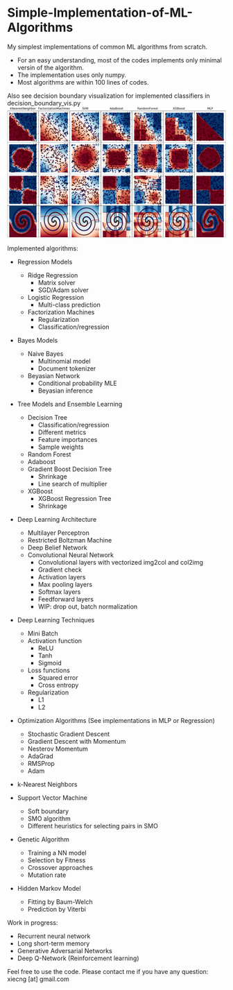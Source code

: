 # Simple-Implementation-of-ML-Algorithms
My simplest implementations of common ML algorithms from scratch.
- For an easy understanding, most of the codes implements only minimal versin of the algorithm.
- The implementation uses only numpy.
- Most algorithms are within 100 lines of codes.

Also see decision boundary visualization for implemented classifiers in decision_boundary_vis.py
![supervised_model](supervised_model.png)

Implemented algorithms:

* Regression Models
    * Ridge Regression
        * Matrix solver
        * SGD/Adam solver
    * Logistic Regression
        * Multi-class prediction
    * Factorization Machines
        * Regularization
        * Classification/regression

* Bayes Models
    * Naive Bayes
        * Multinomial model
        * Document tokenizer
    * Beyasian Network
        * Conditional probability MLE
        * Beyasian inference

* Tree Models and Ensemble Learning
    * Decision Tree
        * Classification/regression
        * Different metrics
        * Feature importances
        * Sample weights
    * Random Forest
    * Adaboost
    * Gradient Boost Decision Tree
        * Shrinkage
        * Line search of multiplier
    * XGBoost
        * XGBoost Regression Tree
        * Shrinkage

* Deep Learning Architecture
    * Multilayer Perceptron
    * Restricted Boltzman Machine
    * Deep Belief Network
    * Convolutional Neural Network
        * Convolutional layers with vectorized img2col and col2img
        * Gradient check
        * Activation layers
        * Max pooling layers
        * Softmax layers
        * Feedforward layers
        * WIP: drop out, batch normalization

* Deep Learning Techniques
    * Mini Batch
    * Activation function
        * ReLU
        * Tanh
        * Sigmoid
    * Loss functions
        * Squared error
        * Cross entropy
    * Regularization
        * L1
        * L2

* Optimization Algorithms (See implementations in MLP or Regression)
	* Stochastic Gradient Descent
	* Gradient Descent with Momentum
	* Nesterov Momentum
	* AdaGrad
	* RMSProp
	* Adam

* k-Nearest Neighbors

* Support Vector Machine
    * Soft boundary
    * SMO algorithm
    * Different heuristics for selecting pairs in SMO

* Genetic Algorithm
    * Training a NN model
    * Selection by Fitness
    * Crossover approaches
    * Mutation rate

* Hidden Markov Model
    * Fitting by Baum-Welch
    * Prediction by Viterbi

Work in progress:
* Recurrent neural network
* Long short-term memory
* Generative Adversarial Networks
* Deep Q-Network (Reinforcement learning)

Feel free to use the code. Please contact me if you have any question: xiecng [at] gmail.com
